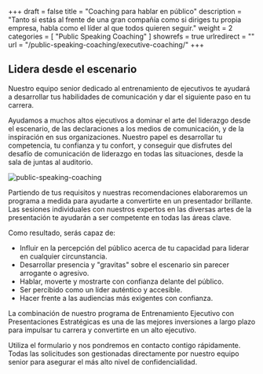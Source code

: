 +++
draft 		= false
title 		= "Coaching para hablar en público"
description	= "Tanto si estás al frente de una gran compañía como si diriges tu propia empresa, habla como el líder al que todos quieren seguir."
weight		= 2
categories	= [ "Public Speaking Coaching" ]
showrefs	= true
urlredirect	= ""
url 		= "/public-speaking-coaching/executive-coaching/"
+++

## Lidera desde el escenario

Nuestro equipo senior dedicado al entrenamiento de ejecutivos te ayudará a desarrollar tus habilidades de comunicación y dar el siguiente paso en tu carrera.

Ayudamos a muchos altos ejecutivos a dominar el arte del liderazgo desde el escenario, de las declaraciones a los medios de comunicación, y de la inspiración en sus organizaciones. Nuestro papel es desarrollar tu competencia, tu confianza y tu confort, y conseguir que disfrutes del desafío de comunicación de liderazgo en todas las situaciones, desde la sala de juntas al auditorio.


![public-speaking-coaching][pic1]

Partiendo de tus requisitos y nuestras recomendaciones elaboraremos un programa a medida para ayudarte a convertirte en un presentador brillante. Las sesiones individuales con nuestros expertos en las diversas artes de la presentación te ayudarán a ser competente en todas las áreas clave.

Como resultado, serás capaz de:

* Influir en la percepción del público acerca de tu capacidad para liderar en cualquier circunstancia.
* Desarrollar presencia y "gravitas" sobre el escenario sin parecer arrogante o agresivo.
* Hablar, moverte y mostrarte con confianza delante del público.
* Ser percibido como un líder auténtico y accesible.
* Hacer frente a las audiencias más exigentes con confianza.

La combinación de nuestro programa de Entrenamiento Ejecutivo con Presentaciones Estratégicas es una de las mejores inversiones a largo plazo para impulsar tu carrera y convertirte en un alto ejecutivo.

Utiliza el formulario y nos pondremos en contacto contigo rápidamente. Todas las solicitudes son gestionadas directamente por nuestro equipo senior para asegurar el más alto nivel de confidencialidad.


[pic1]: /pictures/public-speaking-coaching/public-speaking-coaching/public-speaking-coaching.jpg
